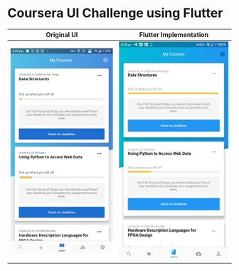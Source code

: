 <p style="align:center">

# Coursera UI Challenge using Flutter
  
| Original UI | Flutter Implementation |
|---|---|
| <img src="https://github.com/LiquidatorCoder/coursera_clone/blob/master/demo/screenshot1.jpg" width=300> | <img src="https://github.com/LiquidatorCoder/coursera_clone/blob/master/demo/1.jpg" width=300> |

</p>
